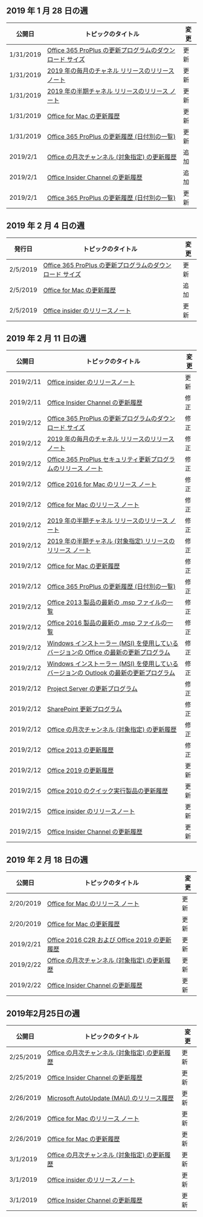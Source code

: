 <!-- This file is generated automatically each week. Changes made to this file will be overwritten.-->




## <a name="week-of-january-28-2019"></a>2019 年 1 月 28 日の週


| 公開日 |トピックのタイトル | 変更 |
|------|------------|--------|
| 1/31/2019 | [Office 365 ProPlus の更新プログラムのダウンロード サイズ](/OfficeUpdates/download-sizes-office365-proplus-updates) | 更新 |
| 1/31/2019 | [2019 年の毎月のチャネル リリースのリリース ノート](/OfficeUpdates/monthly-channel-2019) | 更新 |
| 1/31/2019 | [2019 年の半期チャネル リリースのリリース ノート](/OfficeUpdates/semi-annual-channel-2019) | 更新 |
| 1/31/2019 | [Office for Mac の更新履歴](/OfficeUpdates/update-history-office-for-mac) | 更新 |
| 1/31/2019 | [Office 365 ProPlus の更新履歴 (日付別の一覧)](/OfficeUpdates/update-history-office365-proplus-by-date) | 更新 |
| 2019/2/1 | [Office の月次チャンネル (対象指定) の更新履歴](/OfficeUpdates/update-history-monthly-channel-targeted) | 追加 |
| 2019/2/1 | [Office Insider Channel の更新履歴](/OfficeUpdates/update-history-office-insider) | 追加 |
| 2019/2/1 | [Office 365 ProPlus の更新履歴 (日付別の一覧)](/OfficeUpdates/update-history-office365-proplus-by-date) | 更新 |


## <a name="week-of-february-04-2019"></a>2019 年 2 月 4 日の週


| 発行日 |トピックのタイトル | 変更 |
|------|------------|--------|
| 2/5/2019 | [Office 365 ProPlus の更新プログラムのダウンロード サイズ](/OfficeUpdates/download-sizes-office365-proplus-updates) | 更新 |
| 2/5/2019 | [Office for Mac の更新履歴](/OfficeUpdates/release-notes-office-insider) | 追加 |
| 2/5/2019 | [Office insider のリリースノート](/OfficeUpdates/release-notes-office-insider) | 更新 |


## <a name="week-of-february-11-2019"></a>2019 年 2 月 11 日の週


| 公開日 |トピックのタイトル | 変更 |
|------|------------|--------|
| 2019/2/11 | [Office insider のリリースノート](/OfficeUpdates/release-notes-office-insider) | 更新 |
| 2019/2/11 | [Office Insider Channel の更新履歴](/OfficeUpdates/update-history-office-insider) | 修正 |
| 2019/2/12 | [Office 365 ProPlus の更新プログラムのダウンロード サイズ](/OfficeUpdates/download-sizes-office365-proplus-updates) | 修正 |
| 2019/2/12 | [2019 年の毎月のチャネル リリースのリリース ノート](/OfficeUpdates/monthly-channel-2019) | 修正 |
| 2019/2/12 | [Office 365 ProPlus セキュリティ更新プログラムのリリース ノート](/OfficeUpdates/office365-proplus-security-updates) | 修正 |
| 2019/2/12 | [Office 2016 for Mac のリリース ノート](/OfficeUpdates/release-notes-office-2016-mac) | 修正 |
| 2019/2/12 | [Office for Mac のリリース ノート](/OfficeUpdates/release-notes-office-for-mac) | 修正 |
| 2019/2/12 | [2019 年の半期チャネル リリースのリリース ノート](/OfficeUpdates/semi-annual-channel-2019) | 修正 |
| 2019/2/12 | [2019 年の半期チャネル (対象指定) リリースのリリース ノート](/OfficeUpdates/semi-annual-channel-targeted-2019) | 修正 |
| 2019/2/12 | [Office for Mac の更新履歴](/OfficeUpdates/update-history-office-for-mac) | 修正 |
| 2019/2/12 | [Office 365 ProPlus の更新履歴 (日付別の一覧)](/OfficeUpdates/update-history-office365-proplus-by-date) | 修正 |
| 2019/2/12 | [Office 2013 製品の最新の .msp ファイルの一覧](/OfficeUpdates/msp-files-office-2013) | 修正 |
| 2019/2/12 | [Office 2016 製品の最新の .msp ファイルの一覧](/OfficeUpdates/msp-files-office-2016) | 修正 |
| 2019/2/12 | [Windows インストーラー (MSI) を使用しているバージョンの Office の最新の更新プログラム](/OfficeUpdates/office-updates-msi) | 修正 |
| 2019/2/12 | [Windows インストーラー (MSI) を使用しているバージョンの Outlook の最新の更新プログラム](/OfficeUpdates/outlook-updates-msi) | 修正 |
| 2019/2/12 | [Project Server の更新プログラム](/OfficeUpdates/project-server-updates) | 修正 |
| 2019/2/12 | [SharePoint 更新プログラム](/OfficeUpdates/sharepoint-updates) | 修正 |
| 2019/2/12 | [Office の月次チャンネル (対象指定) の更新履歴](/OfficeUpdates/update-history-monthly-channel-targeted) | 修正 |
| 2019/2/12 | [Office 2013 の更新履歴](/OfficeUpdates/update-history-office-2013) | 修正 |
| 2019/2/12 | [Office 2019 の更新履歴](/OfficeUpdates/update-history-office-2019) | 更新 |
| 2019/2/15 | [Office 2010 のクイック実行製品の更新履歴](/OfficeUpdates/update-history-office-2010-click-to-run) | 更新 |
| 2019/2/15 | [Office insider のリリースノート](/OfficeUpdates/release-notes-office-insider) | 更新 |
| 2019/2/15 | [Office Insider Channel の更新履歴](/OfficeUpdates/update-history-office-insider) | 更新 |


## <a name="week-of-february-18-2019"></a>2019 年 2 月 18 日の週


| 公開日 |トピックのタイトル | 変更 |
|------|------------|--------|
| 2/20/2019 | [Office for Mac のリリース ノート](/OfficeUpdates/release-notes-office-for-mac) | 更新 |
| 2/20/2019 | [Office for Mac の更新履歴](/OfficeUpdates/update-history-office-for-mac) | 更新 |
| 2019/2/21 | [Office 2016 C2R および Office 2019 の更新履歴](/OfficeUpdates/update-history-office-2019) | 更新 |
| 2019/2/22 | [Office の月次チャンネル (対象指定) の更新履歴](/OfficeUpdates/update-history-monthly-channel-targeted) | 更新 |
| 2019/2/22 | [Office Insider Channel の更新履歴](/OfficeUpdates/update-history-office-insider) | 更新 |


## <a name="week-of-february-25-2019"></a>2019年2月25日の週


| 公開日 |トピックのタイトル | 変更 |
|------|------------|--------|
| 2/25/2019 | [Office の月次チャンネル (対象指定) の更新履歴](/OfficeUpdates/update-history-monthly-channel-targeted) | 更新 |
| 2/25/2019 | [Office Insider Channel の更新履歴](/OfficeUpdates/update-history-office-insider) | 更新 |
| 2/26/2019 | [Microsoft AutoUpdate (MAU) のリリース履歴](/OfficeUpdates/release-history-microsoft-autoupdate) | 更新 |
| 2/26/2019 | [Office for Mac のリリース ノート](/OfficeUpdates/release-notes-office-for-mac) | 更新 |
| 2/26/2019 | [Office for Mac の更新履歴](/OfficeUpdates/update-history-office-for-mac) | 更新 |
| 3/1/2019 | [Office の月次チャンネル (対象指定) の更新履歴](/OfficeUpdates/update-history-monthly-channel-targeted) | 更新 |
| 3/1/2019 | [Office insider のリリースノート](/OfficeUpdates/release-notes-office-insider) | 更新 |
| 3/1/2019 | [Office Insider Channel の更新履歴](/OfficeUpdates/update-history-office-insider) | 更新 |
